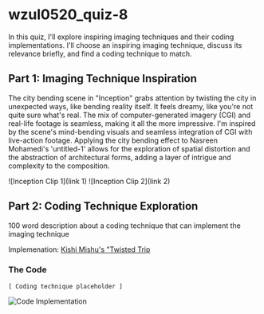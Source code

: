 # wzul0520_quiz-8

In this quiz, I'll explore inspiring imaging techniques and their coding implementations. I'll choose an inspiring imaging technique, discuss its relevance briefly, and find a coding technique to match.

## Part 1: Imaging Technique Inspiration

The city bending scene in "Inception" grabs attention by twisting the city in unexpected ways, like bending reality itself. It feels dreamy, like you're not quite sure what's real. The mix of computer-generated imagery (CGI) and real-life footage is seamless, making it all the more impressive. I'm inspired by the scene's mind-bending visuals and seamless integration of CGI with live-action footage. Applying the city bending effect to Nasreen Mohamedi's 'untitled-1' allows for the exploration of spatial distortion and the abstraction of architectural forms, adding a layer of intrigue and complexity to the composition.

![Inception Clip 1](link 1)
![Inception Clip 2](link 2)

## Part 2: Coding Technique Exploration
100 word description about a coding technique that can implement the imaging technique

Implemenation: [Kishi Mishu's "Twisted Trip](https://www.instagram.com/p/ClCAUUHI11U/?img_index=1)


### The Code
```
[ Coding technique placeholder ]
```

![Code Implementation](link)